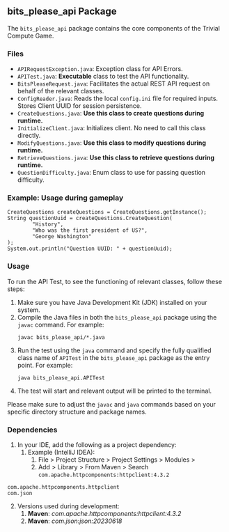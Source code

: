 ## bits_please_api Package

The `bits_please_api` package contains the core components of the Trivial Compute Game.

### Files

- `APIRequestException.java`: Exception class for API Errors. 
- `APITest.java`: **Executable** class to test the API functionality. 
- `BitsPleaseRequest.java`: Facilitates the actual REST API request on behalf of the relevant classes.
- `ConfigReader.java`: Reads the local `config.ini` file for required inputs. Stores Client UUID for session persistence. 
- `CreateQuestions.java`: **Use this class to create questions during runtime.** 
- `InitializeClient.java`: Initializes client. No need to call this class directly. 
- `ModifyQuestions.java`: **Use this class to modify questions during runtime.**
- `RetrieveQuestions.java`: **Use this class to retrieve questions during runtime.**
- `QuestionDifficulty.java`: Enum class to use for passing question difficulty.

### Example: Usage during gameplay
```
CreateQuestions createQuestions = CreateQuestions.getInstance();
String questionUuid = createQuestions.CreateQuestion(
        "History", 
        "Who was the first president of US?", 
        "George Washington"
);
System.out.println("Question UUID: " + questionUuid);
```

### Usage

To run the API Test, to see the functioning of relevant classes, follow these steps:

1. Make sure you have Java Development Kit (JDK) installed on your system.
2. Compile the Java files in both the `bits_please_api` package using the `javac` command. For example:
   ```
   javac bits_please_api/*.java
   ```
3. Run the test using the `java` command and specify the fully qualified class name of `APITest` in the `bits_please_api` package as the entry point. For example:
   ```
   java bits_please_api.APITest
   ```
4. The test will start and relevant output will be printed to the terminal.

Please make sure to adjust the `javac` and `java` commands based on your specific directory structure and package names.

### Dependencies
1. In your IDE, add the following as a project dependency:
   1. Example (IntelliJ IDEA):
      1. File > Project Structure > Project Settings > Modules >
      2. Add > Library > From Maven > Search `com.apache.httpcomponents:httpclient:4.3.2`
```
com.apache.httpcomponents.httpclient
com.json
```
2. Versions used during development:
   1. **Maven**: _com.apache.httpcomponents:httpclient:4.3.2_
   2. **Maven**: _com.json:json:20230618_